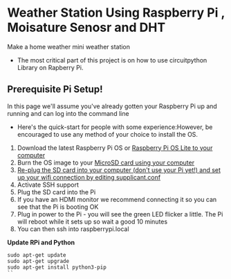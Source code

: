 # Weather Station Using Raspberry Pi , Moisature Senosr and DHT
 Make a home weather mini weather station 

 - The most critical part of this project is on how to use circuitpython Library on Rapberry Pi.

 ## Prerequisite Pi Setup!
In this page we'll assume you've already gotten your Raspberry Pi up and running and can log into the command line

- Here's the quick-start for people with some experience:However, be encouraged to use any method of your choice to install the OS.

1. Download the latest Raspberry Pi OS or [Raspberry Pi OS Lite to your computer](https://www.raspberrypi.com/software/operating-systems/)
2. Burn the OS image to your [MicroSD card using your computer](https://learn.adafruit.com/adafruit-raspberry-pi-lesson-1-preparing-and-sd-card-for-your-raspberry-pi)
3. [Re-plug the SD card into your computer (don't use your Pi yet!) and set up your wifi connection by editing supplicant.conf](https://learn.adafruit.com/raspberry-pi-zero-creation/text-file-editing)
3. Activate SSH support
4. Plug the SD card into the Pi
5. If you have an HDMI monitor we recommend connecting it so you can see that the Pi is booting OK
6. Plug in power to the Pi - you will see the green LED flicker a little. The Pi will reboot while it sets up so wait a good 10 minutes
7. You can then ssh into raspberrypi.local

**Update RPi and Python**

```
sudo apt-get update
sudo apt-get upgrade
sudo apt-get install python3-pip
``